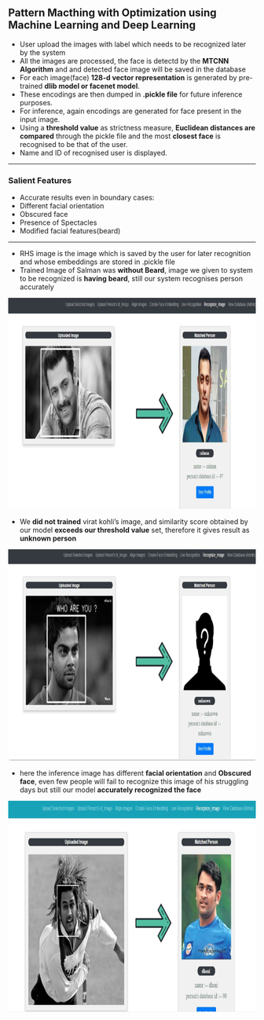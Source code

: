 
## Pattern Macthing with Optimization using Machine Learning and Deep Learning

- User upload the images with label which needs to be recognized later by the system
- All the images are processed, the face is detectd by the **MTCNN Algorithm** and and detected face image will be saved in the database
- For each image(face) **128-d vector representation** is generated by pre-trained **dlib model or facenet model**.
- These encodings are then dumped in **.pickle file** for future inference purposes. 
- For inference, again encodings are generated for face present in the input image.
- Using a **threshold value** as strictness measure, **Euclidean distances are compared** through the pickle file and the most **closest face** is recognised to be that of the user.
- Name and ID of recognised user is displayed.

---

### Salient Features

- Accurate results even in boundary cases:
- Different facial orientation
- Obscured face 
- Presence of Spectacles
- Modified facial features(beard)

---


- RHS image is the image which is saved by the user for later recognition and whose embeddings are stored in .pickle file
- Trained Image of Salman was **without Beard**, image we given to system to be recognized is **having beard**, still our system recognises person accurately
<img src="./images/1.JPG" width="1000" height="430">

- We **did not trained** virat kohli’s image, and similarity score obtained by our model **exceeds our threshold value** set, therefore it gives result as **unknown person**
<img src="./images/2.JPG" width="1000" height="430">

- here the inference image has different **facial orientation** and **Obscured face**, even few people will fail to recognize this image of his struggling days but still our model **accurately recognized the face**
<img src="./images/5.jpg" width="1000" height="430">
